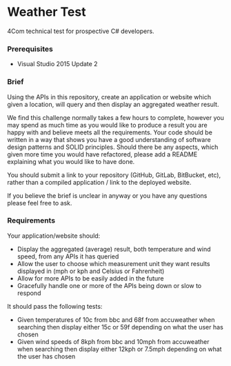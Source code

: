 # Weather Test

4Com technical test for prospective C# developers.

### Prerequisites

* Visual Studio 2015 Update 2

### Brief

Using the APIs in this repository, create an application or website which given a location, will query and then display an aggregated weather result.

We find this challenge normally takes a few hours to complete, however you may spend as much time as you would like to produce a result you are happy with and believe meets all the requirements.
Your code should be written in a way that shows you have a good understanding of software design patterns and SOLID principles.
Should there be any aspects, which given more time you would have refactored, please add a README explaining what you would like to have done.

You should submit a link to your repository (GitHub, GitLab, BitBucket, etc), rather than a compiled application / link to the deployed website.

If you believe the brief is unclear in anyway or you have any questions please feel free to ask. 

### Requirements

Your application/website should:
* Display the aggregated (average) result, both temperature and wind speed, from any APIs it has queried
* Allow the user to choose which measurement unit they want results displayed in (mph or kph and Celsius or Fahrenheit)
* Allow for more APIs to be easily added in the future
* Gracefully handle one or more of the APIs being down or slow to respond

It should pass the following tests:
*	Given temperatures of 10c from bbc and 68f from accuweather when searching then display either 15c or 59f depending on what the user has chosen
*	Given wind speeds of 8kph from bbc and 10mph from accuweather when searching then display either 12kph or 7.5mph depending on what the user has chosen

